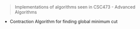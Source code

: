 


> Implementations of algorithms seen in CSC473 - Advanced Algorithms


+ Contraction Algorithm for finding global minimum cut 